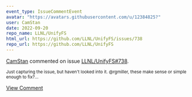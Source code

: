 ```yaml
---
event_type: IssueCommentEvent
avatar: "https://avatars.githubusercontent.com/u/12384825?"
user: CamStan
date: 2022-09-20
repo_name: LLNL/UnifyFS
html_url: https://github.com/LLNL/UnifyFS/issues/738
repo_url: https://github.com/LLNL/UnifyFS
---
```


<a href='https://github.com/CamStan' target='_blank'>CamStan</a> commented on issue <a href='https://github.com/LLNL/UnifyFS/issues/738' target='_blank'>LLNL/UnifyFS#738</a>.

<small>Just capturing the issue, but haven't looked into it.  @rgmiller, these make sense or simple enough to fix?...</small>

<a href='https://github.com/LLNL/UnifyFS/issues/738' target='_blank'>View Comment</a>